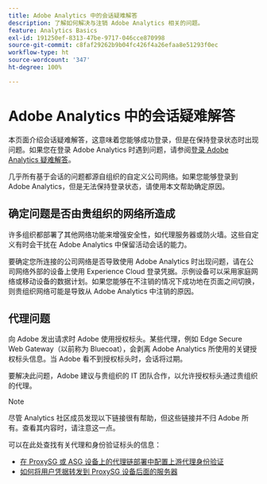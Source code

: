 ```yaml
---
title: Adobe Analytics 中的会话疑难解答
description: 了解如何解决与注销 Adobe Analytics 相关的问题。
feature: Analytics Basics
exl-id: 191250ef-8313-47be-9717-046cce870998
source-git-commit: c8faf29262b9b04fc426f4a26efaa8e51293f0ec
workflow-type: ht
source-wordcount: '347'
ht-degree: 100%

---
```


# Adobe Analytics 中的会话疑难解答

本页面介绍会话疑难解答，这意味着您能够成功登录，但是在保持登录状态时出现问题。如果您在登录 Adobe Analytics 时遇到问题，请参阅[登录 Adobe Analytics 疑难解答](troubleshoot-login.md)。

几乎所有基于会话的问题都源自组织的自定义公司网络。如果您能够登录到 Adobe Analytics，但是无法保持登录状态，请使用本文帮助确定原因。

## 确定问题是否由贵组织的网络所造成

许多组织都部署了其他网络功能来增强安全性，如代理服务器或防火墙。这些自定义有时会干扰在 Adobe Analytics 中保留活动会话的能力。

要确定您所连接的公司网络是否导致使用 Adobe Analytics 时出现问题，请在公司网络外部的设备上使用 Experience Cloud 登录凭据。示例设备可以采用家庭网络或移动设备的数据计划。如果您能够在不注销的情况下成功地在页面之间切换，则贵组织网络可能是导致从 Adobe Analytics 中注销的原因。

## 代理问题

向 Adobe 发出请求时 Adobe 使用授权标头。某些代理，例如 Edge Secure Web Gateway（以前称为 Bluecoat），会剥离 Adobe Analytics 所使用的关键授权标头信息。当 Adobe 看不到授权标头时，会话将过期。

要解决此问题，Adobe 建议与贵组织的 IT 团队合作，以允许授权标头通过贵组织的代理。

>[!NOTE]
>
>尽管 Analytics 社区成员发现以下链接很有帮助，但这些链接并不归 Adobe 所有。查看其内容时，请注意这一点。

可以在此处查找有关代理和身份验证标头的信息：

* [在 ProxySG 或 ASG 设备上的代理链部署中配置上游代理身份验证](https://knowledge.broadcom.com/external/article/169255/configure-upstream-proxy-authentication.html)
* [如何将用户凭据转发到 ProxySG 设备后面的服务器](https://knowledge.broadcom.com/external/article/165859/how-to-forward-user-credentials-to-a-ser.html)

